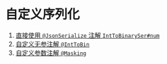 # 自定义序列化

1. [直接使用 `@JsonSerialize` 注解 `IntToBinarySer#num`](src/test/java/xianzhan/note/json/jackson/pojo/IntToBinary.java)
2. [自定义无参注解 `@IntToBin`](src/main/java/xianzhan/note/json/jackson/annotation/IntToBin.java)
3. [自定义参数注解 `@Masking`](src/main/java/xianzhan/note/json/jackson/annotation/Masking.java)
